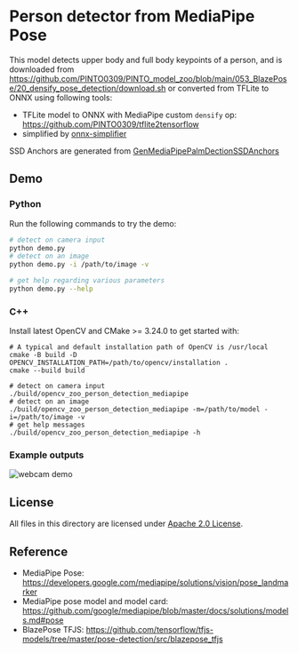 # Person detector from MediaPipe Pose

This model detects upper body and full body keypoints of a person, and is downloaded from https://github.com/PINTO0309/PINTO_model_zoo/blob/main/053_BlazePose/20_densify_pose_detection/download.sh or converted from TFLite to ONNX using following tools:

- TFLite model to ONNX with MediaPipe custom `densify` op: https://github.com/PINTO0309/tflite2tensorflow
- simplified by [onnx-simplifier](https://github.com/daquexian/onnx-simplifier)

SSD Anchors are generated from [GenMediaPipePalmDectionSSDAnchors](https://github.com/VimalMollyn/GenMediaPipePalmDectionSSDAnchors)

## Demo

### Python

Run the following commands to try the demo:

```bash
# detect on camera input
python demo.py
# detect on an image
python demo.py -i /path/to/image -v

# get help regarding various parameters
python demo.py --help
```

### C++

Install latest OpenCV and CMake >= 3.24.0 to get started with:

```shell
# A typical and default installation path of OpenCV is /usr/local
cmake -B build -D OPENCV_INSTALLATION_PATH=/path/to/opencv/installation .
cmake --build build

# detect on camera input
./build/opencv_zoo_person_detection_mediapipe
# detect on an image
./build/opencv_zoo_person_detection_mediapipe -m=/path/to/model -i=/path/to/image -v
# get help messages
./build/opencv_zoo_person_detection_mediapipe -h
```

### Example outputs

![webcam demo](./example_outputs/mppersondet_demo.webp)

## License

All files in this directory are licensed under [Apache 2.0 License](LICENSE).

## Reference
- MediaPipe Pose: https://developers.google.com/mediapipe/solutions/vision/pose_landmarker
- MediaPipe pose model and model card: https://github.com/google/mediapipe/blob/master/docs/solutions/models.md#pose
- BlazePose TFJS: https://github.com/tensorflow/tfjs-models/tree/master/pose-detection/src/blazepose_tfjs
